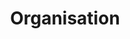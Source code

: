 ---
layout: redirect.njk
hideInSitemap: true
tags: level2
key: organisation_fr
title: Organisation
redirect: /en/design-system/organisation/process/
parent: designsystem_fr
order: 20
---